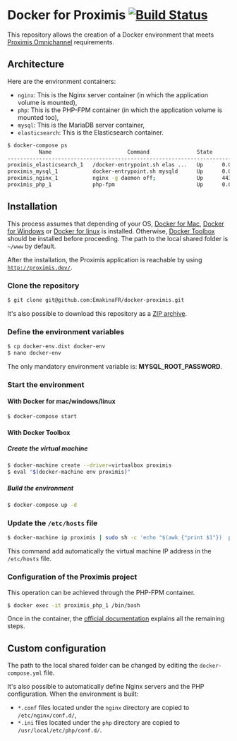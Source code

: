 # Docker for Proximis [![Build Status](https://travis-ci.org/EmakinaFR/docker-proximis.svg?branch=master)](https://travis-ci.org/EmakinaFR/docker-proximis)
This repository allows the creation of a Docker environment that meets
[Proximis Omnichannel](http://www.proximis.com/solution/proximis-omnichannel/) requirements.

## Architecture
Here are the environment containers:

* `nginx`: This is the Nginx server container (in which the application volume is mounted),
* `php`: This is the PHP-FPM container (in which the application volume is mounted too),
* `mysql`: This is the MariaDB server container,
* `elasticsearch`: This is the Elasticsearch container.

```bash
$ docker-compose ps
          Name                        Command               State                       Ports
------------------------------------------------------------------------------------------------------------------
proximis_elasticsearch_1   /docker-entrypoint.sh elas ...   Up      0.0.0.0:9200->9200/tcp, 0.0.0.0:9300->9300/tcp
proximis_mysql_1           docker-entrypoint.sh mysqld      Up      0.0.0.0:3306->3306/tcp
proximis_nginx_1           nginx -g daemon off;             Up      443/tcp, 0.0.0.0:80->80/tcp
proximis_php_1             php-fpm                          Up      0.0.0.0:9000->9000/tcp
```

## Installation
This process assumes that depending of your OS, [Docker for Mac](https://www.docker.com/products/docker#/mac), [Docker for Windows](https://www.docker.com/products/docker#/windows) or [Docker for linux](https://www.docker.com/products/docker#/linux) is installed.
Otherwise, [Docker Toolbox](https://www.docker.com/toolbox) should be installed before proceeding.
The path to the local shared folder is `~/www` by default.

After the installation, the Proximis application is reachable by using [`http://proximis.dev/`](http://proximis.dev/).

### Clone the repository
```bash
$ git clone git@github.com:EmakinaFR/docker-proximis.git
```
It's also possible to download this repository as a
[ZIP archive](https://github.com/ajardin/docker-proximis/archive/master.zip).

### Define the environment variables
```bash
$ cp docker-env.dist docker-env
$ nano docker-env
```
The only mandatory environment variable is: __MYSQL_ROOT_PASSWORD__.

### Start the environment

#### With Docker for mac/windows/linux
```bash
$ docker-compose start
```
#### With Docker Toolbox

##### Create the virtual machine
```bash
$ docker-machine create --driver=virtualbox proximis
$ eval "$(docker-machine env proximis)"
```
##### Build the environment
```bash
$ docker-compose up -d
```

### Update the `/etc/hosts` file
```bash
$ docker-machine ip proximis | sudo sh -c 'echo "$(awk {"print $1"})  proximis.dev" >> /etc/hosts'
```
This command add automatically the virtual machine IP address in the `/etc/hosts` file.

### Configuration of the Proximis project
This operation can be achieved through the PHP-FPM container.
```bash
$ docker exec -it proximis_php_1 /bin/bash
```
Once in the container, the [official documentation](http://doc.change-commerce.com/) explains all the remaining steps.

## Custom configuration
The path to the local shared folder can be changed by editing the `docker-compose.yml` file.

It's also possible to automatically define Nginx servers and the PHP configuration. When the environment is built:

* `*.conf` files located under the `nginx` directory are copied to `/etc/nginx/conf.d/`,
* `*.ini` files located under the `php` directory are copied to `/usr/local/etc/php/conf.d/`.
